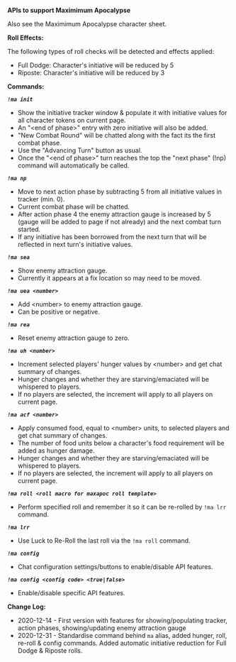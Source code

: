 **APIs to support Maximimum Apocalypse**

Also see the Maximimum Apocalypse character sheet.

**Roll Effects:**

The following types of roll checks will be detected and effects applied:
- Full Dodge: Character's initiative will be reduced by 5
- Riposte: Character's initiative will be reduced by 3

**Commands:**  
  
***`!ma init`***
- Show the initiative tracker window & populate it with initiative values for all character tokens on current page.
- An "&lt;end of phase&gt;" entry with zero initiative will also be added.
- "New Combat Round" will be chatted along with the fact its the first combat phase.
- Use the "Advancing Turn" button as usual.
- Once the "&lt;end of phase&gt;" turn reaches the top the "next phase" (!np) command will automatically be called.
  
***`!ma np`***
- Move to next action phase by subtracting 5 from all initiative values in tracker (min. 0).
- Current combat phase will be chatted.
- After action phase 4 the enemy attraction gauge is increased by 5 (gauge will be added to page if not already) and the next combat turn started.
- If any initiative has been borrowed from the next turn that will be reflected in next turn's initiative values.
  
***`!ma sea`***
- Show enemy attraction gauge.
- Currently it appears at a fix location so may need to be moved.

***`!ma uea <number>`***
- Add &lt;number&gt; to enemy attraction gauge.
- Can be positive or negative.

***`!ma rea`***
- Reset enemy attraction gauge to zero.

***`!ma uh <number>`***
- Increment selected players' hunger values by &lt;number&gt; and get chat summary of changes. 
- Hunger changes and whether they are starving/emaciated will be whispered to players. 
- If no players are selected, the increment will apply to all players on current page.

***`!ma acf <number>`***
- Apply consumed food, equal to &lt;number&gt; units, to selected players and get chat summary of changes.
- The number of food units below a character's food requirement will be added as hunger damage.
- Hunger changes and whether they are starving/emaciated will be whispered to players. 
- If no players are selected, the increment will apply to all players on current page.

***`!ma roll <roll macro for maxapoc roll template>`***
- Perform specified roll and remember it so it can be re-rolled by `!ma lrr` command.

***`!ma lrr`***
- Use Luck to Re-Roll the last roll via the `!ma roll` command.

***`!ma config`***
- Chat configuration settings/buttons to enable/disable API features.

***`!ma config <config code> <true|false>`***
- Enable/disable specific API features.
  
**Change Log:**  
* 2020-12-14 - First version with features for showing/populating tracker, action phases, showing/updating enemy attraction gauge
* 2020-12-31 - Standardise command behind `ma` alias, added hunger, roll, re-roll & config commands. Added automatic initiative reduction for Full Dodge & Riposte rolls.
